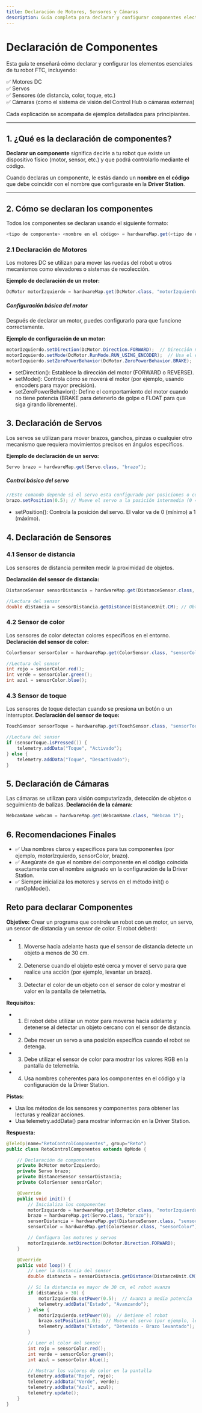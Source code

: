 ```yaml
---
title: Declaración de Motores, Sensores y Cámaras
description: Guía completa para declarar y configurar componentes electrónicos en tu robot FTC.
---
```


# Declaración de Componentes

Esta guía te enseñará cómo declarar y configurar los elementos esenciales de tu robot FTC, incluyendo:

✅ Motores DC  
✅ Servos  
✅ Sensores (de distancia, color, toque, etc.)  
✅ Cámaras (como el sistema de visión del Control Hub o cámaras externas)  

Cada explicación se acompaña de ejemplos detallados para principiantes.

---

## 1. ¿Qué es la declaración de componentes?

**Declarar un componente** significa decirle a tu robot que existe un dispositivo físico (motor, sensor, etc.) y que podrá controlarlo mediante el código.

Cuando declaras un componente, le estás dando un **nombre en el código** que debe coincidir con el nombre que configuraste en la **Driver Station**.

---

## 2. Cómo se declaran los componentes

Todos los componentes se declaran usando el siguiente formato:

```java
<tipo de componente> <nombre en el código> = hardwareMap.get(<tipo de componente>.class, "<nombre en la Driver Station>");
```

### 2.1 Declaración de Motores 
Los motores DC se utilizan para mover las ruedas del robot u otros mecanismos como elevadores o sistemas de recolección.

**Ejemplo de declaración de un motor:**
```java
DcMotor motorIzquierdo = hardwareMap.get(DcMotor.class, "motorIzquierdo");
```

##### Configuración básica del motor
Después de declarar un motor, puedes configurarlo para que funcione correctamente.

**Ejemplo de configuración de un motor:**
```java
motorIzquierdo.setDirection(DcMotor.Direction.FORWARD);  // Dirección normal
motorIzquierdo.setMode(DcMotor.RunMode.RUN_USING_ENCODER);  // Usa el encoder para control preciso
motorIzquierdo.setZeroPowerBehavior(DcMotor.ZeroPowerBehavior.BRAKE);  // Se detiene en seco cuando no recibe potencia
```
- setDirection(): Establece la dirección del motor (FORWARD o REVERSE).
- setMode(): Controla cómo se moverá el motor (por ejemplo, usando encoders para mayor precisión).
- setZeroPowerBehavior(): Define el comportamiento del motor cuando no tiene potencia (BRAKE para detenerlo de golpe o FLOAT para que siga girando libremente).

## 3. Declaración de Servos
Los servos se utilizan para mover brazos, ganchos, pinzas o cualquier otro mecanismo que requiera movimientos precisos en ángulos específicos.

**Ejemplo de declaración de un servo:**
```java
Servo brazo = hardwareMap.get(Servo.class, "brazo");
```
##### Control básico del servo

```java
//Este comando depende si el servo esta configurado por posiciones o continuo
brazo.setPosition(0.5); // Mueve el servo a la posición intermedia (0 = mínimo, 1 = máximo)
```
- setPosition(): Controla la posición del servo. El valor va de 0 (mínimo) a 1 (máximo).

## 4. Declaración de Sensores

### 4.1 Sensor de distancia
Los sensores de distancia permiten medir la proximidad de objetos.

**Declaración del sensor de distancia:**
```java
DistanceSensor sensorDistancia = hardwareMap.get(DistanceSensor.class, "sensorDistancia");

//Lectura del sensor
double distancia = sensorDistancia.getDistance(DistanceUnit.CM); // Obtiene la distancia en centímetros
```

### 4.2 Sensor de color
Los sensores de color detectan colores específicos en el entorno.
**Declaración del sensor de color:**
```java
ColorSensor sensorColor = hardwareMap.get(ColorSensor.class, "sensorColor");

//Lectura del sensor
int rojo = sensorColor.red();
int verde = sensorColor.green();
int azul = sensorColor.blue();
```

### 4.3 Sensor de toque
Los sensores de toque detectan cuando se presiona un botón o un interruptor.
**Declaración del sensor de toque:**
```java
TouchSensor sensorToque = hardwareMap.get(TouchSensor.class, "sensorToque");

//Lectura del sensor
if (sensorToque.isPressed()) {
    telemetry.addData("Toque", "Activado");
} else {
    telemetry.addData("Toque", "Desactivado");
}
```

## 5. Declaración de Cámaras
Las cámaras se utilizan para visión computarizada, detección de objetos o seguimiento de balizas.
**Declaración de la cámara:**
```java
WebcamName webcam = hardwareMap.get(WebcamName.class, "Webcam 1");
```

## 6. Recomendaciones Finales

- ✅ Usa nombres claros y específicos para tus componentes (por ejemplo, motorIzquierdo, sensorColor, brazo).
- ✅ Asegúrate de que el nombre del componente en el código coincida exactamente con el nombre asignado en la configuración de la Driver Station.
- ✅ Siempre inicializa los motores y servos en el método init() o runOpMode().

## Reto para declarar Componentes
**Objetivo:**
Crear un programa que controle un robot con un motor, un servo, un sensor de distancia y un sensor de color. El robot deberá:
- 1.	Moverse hacia adelante hasta que el sensor de distancia detecte un objeto a menos de 30 cm.
- 2.	Detenerse cuando el objeto esté cerca y mover el servo para que realice una acción (por ejemplo, levantar un brazo).
- 3.	Detectar el color de un objeto con el sensor de color y mostrar el valor en la pantalla de telemetría.

**Requisitos:**
- 1.	El robot debe utilizar un motor para moverse hacia adelante y detenerse al detectar un objeto cercano con el sensor de distancia.
- 2.	Debe mover un servo a una posición específica cuando el robot se detenga.
- 3.	Debe utilizar el sensor de color para mostrar los valores RGB en la pantalla de telemetría.
- 4.	Usa nombres coherentes para los componentes en el código y la configuración de la Driver Station.

**Pistas:**
- Usa los métodos de los sensores y componentes para obtener las lecturas y realizar acciones.
- Usa telemetry.addData() para mostrar información en la Driver Station.

**Respuesta:**
```java
@TeleOp(name="RetoControlComponentes", group="Reto")
public class RetoControlComponentes extends OpMode {

    // Declaración de componentes
    private DcMotor motorIzquierdo;
    private Servo brazo;
    private DistanceSensor sensorDistancia;
    private ColorSensor sensorColor;

    @Override
    public void init() {
        // Inicializa los componentes
        motorIzquierdo = hardwareMap.get(DcMotor.class, "motorIzquierdo");
        brazo = hardwareMap.get(Servo.class, "brazo");
        sensorDistancia = hardwareMap.get(DistanceSensor.class, "sensorDistancia");
        sensorColor = hardwareMap.get(ColorSensor.class, "sensorColor");

        // Configura los motores y servos
        motorIzquierdo.setDirection(DcMotor.Direction.FORWARD);
    }

    @Override
    public void loop() {
        // Leer la distancia del sensor
        double distancia = sensorDistancia.getDistance(DistanceUnit.CM);

        // Si la distancia es mayor de 30 cm, el robot avanza
        if (distancia > 30) {
            motorIzquierdo.setPower(0.5);  // Avanza a media potencia
            telemetry.addData("Estado", "Avanzando");
        } else {
            motorIzquierdo.setPower(0);  // Detiene el robot
            brazo.setPosition(1.0);  // Mueve el servo (por ejemplo, levantar el brazo)
            telemetry.addData("Estado", "Detenido - Brazo levantado");
        }

        // Leer el color del sensor
        int rojo = sensorColor.red();
        int verde = sensorColor.green();
        int azul = sensorColor.blue();

        // Mostrar los valores de color en la pantalla
        telemetry.addData("Rojo", rojo);
        telemetry.addData("Verde", verde);
        telemetry.addData("Azul", azul);
        telemetry.update();
    }
}
```